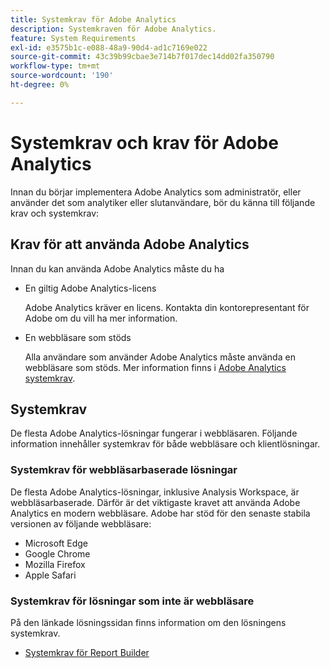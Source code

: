 ```yaml
---
title: Systemkrav för Adobe Analytics
description: Systemkraven för Adobe Analytics.
feature: System Requirements
exl-id: e3575b1c-e088-48a9-90d4-ad1c7169e022
source-git-commit: 43c39b99cbae3e714b7f017dec14dd02fa350790
workflow-type: tm+mt
source-wordcount: '190'
ht-degree: 0%

---
```


# Systemkrav och krav för Adobe Analytics

Innan du börjar implementera Adobe Analytics som administratör, eller använder det som analytiker eller slutanvändare, bör du känna till följande krav och systemkrav:

## Krav för att använda Adobe Analytics

Innan du kan använda Adobe Analytics måste du ha

* En giltig Adobe Analytics-licens

  Adobe Analytics kräver en licens. Kontakta din kontorepresentant för Adobe om du vill ha mer information.

* En webbläsare som stöds

  Alla användare som använder Adobe Analytics måste använda en webbläsare som stöds. Mer information finns i [Adobe Analytics systemkrav](https://experienceleague.adobe.com/docs/analytics/analyze/admin-overview/sys-reqs.html).

## Systemkrav

De flesta Adobe Analytics-lösningar fungerar i webbläsaren. Följande information innehåller systemkrav för både webbläsare och klientlösningar.

### Systemkrav för webbläsarbaserade lösningar

De flesta Adobe Analytics-lösningar, inklusive Analysis Workspace, är webbläsarbaserade. Därför är det viktigaste kravet att använda Adobe Analytics en modern webbläsare. Adobe har stöd för den senaste stabila versionen av följande webbläsare:

* Microsoft Edge
* Google Chrome
* Mozilla Firefox
* Apple Safari

### Systemkrav för lösningar som inte är webbläsare

På den länkade lösningssidan finns information om den lösningens systemkrav.

* [Systemkrav för Report Builder](/help/analyze/report-builder/setup/system-requirements.md)

